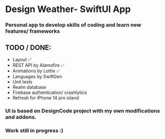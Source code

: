 #  Design Weather- SwiftUI App

### Personal app to develop skills of coding and learn new features/ frameworks


## TODO / DONE:
- Layout ✅
- REST API by Alamofire ✅
- Animations by Lottie ✅
- Languages by SwiftGen
- Unit tests
- Realm database
- Firebase authentication/ crashlytics
- Refresh for iPhone 14 pro island

### UI is based on DesignCode project with my own modifications and addons.

### Work still in progress :)

